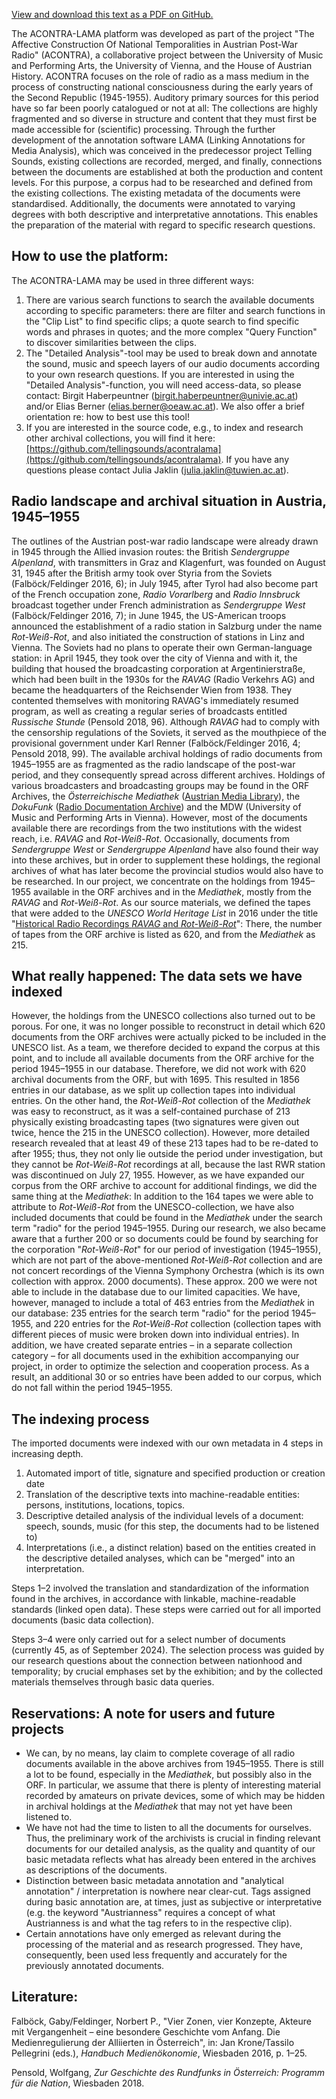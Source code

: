 
[View and download this text as a PDF on GitHub.](https://github.com/tellingsounds/acontralama/blob/main/About_ACONTRA.pdf)

The ACONTRA-LAMA platform was developed as part of the project &quot;The Affective Construction Of National Temporalities in Austrian Post-War Radio&quot; (ACONTRA), a collaborative project between the University of Music and Performing Arts, the University of Vienna, and the House of Austrian History. ACONTRA focuses on the role of radio as a mass medium in the process of constructing national consciousness during the early years of the Second Republic (1945-1955).
Auditory primary sources for this period have so far been poorly catalogued or not at all: The collections are highly fragmented and so diverse in structure and content that they must first be made accessible for (scientific) processing. Through the further development of the annotation software LAMA (Linking Annotations for Media Analysis), which was conceived in the predecessor project Telling Sounds, existing collections are recorded, merged, and finally, connections between the documents are established at both the production and content levels. For this purpose, a corpus had to be researched and defined from the existing collections. The existing metadata of the documents were standardised. Additionally, the documents were annotated to varying degrees with both descriptive and interpretative annotations. This enables the preparation of the material with regard to specific research questions.

## How to use the platform:
The ACONTRA-LAMA may be used in three different ways:
1. There are various search functions to search the available documents according to specific parameters: there are filter and search functions in the &quot;Clip List&quot; to find specific clips; a quote search to find specific words and phrases in quotes; and the more complex &quot;Query Function&quot; to discover similarities between the clips.
2. The &quot;Detailed Analysis&quot;-tool may be used to break down and annotate the sound, music and speech layers of our audio documents according to your own research questions. If you are interested in using the &quot;Detailed Analysis&quot;-function, you will need access-data, so please contact: Birgit Haberpeuntner ([birgit.haberpeuntner@univie.ac.at](mailto:birgit.haberpeuntner@univie.ac.at)) and/or Elias Berner ([elias.berner@oeaw.ac.at](mailto:elias.berner@oeaw.ac.at)). We also offer a brief orientation re: how to best use this tool!
3. If you are interested in the source code, e.g., to index and research other archival collections, you will find it here: [https://github.com/tellingsounds/acontralama](https://github.com/tellingsounds/acontralama). If you have any questions please contact Julia Jaklin ([julia.jaklin@tuwien.ac.at](mailto:julia.jaklin@tuwien.ac.at)).


## Radio landscape and archival situation in Austria, 1945&ndash;1955
The outlines of the Austrian post-war radio landscape were already drawn in 1945 through the Allied invasion routes: the British _Sendergruppe Alpenland_, with transmitters in Graz and Klagenfurt, was founded on August 31, 1945 after the British army took over Styria from the Soviets (Falböck/Feldinger 2016, 6); in July 1945, after Tyrol had also become part of the French occupation zone, _Radio Vorarlberg_ and _Radio Innsbruck_ broadcast together under French administration as _Sendergruppe West_ (Falböck/Feldinger 2016, 7); in June 1945, the US-American troops announced the establishment of a radio station in Salzburg under the name _Rot-Weiß-Rot_, and also initiated the construction of stations in Linz and Vienna. The Soviets had no plans to operate their own German-language station: in April 1945, they took over the city of Vienna and with it, the building that housed the broadcasting corporation at Argentinierstraße, which had been built in the 1930s for the _RAVAG_ (Radio Verkehrs AG) and became the headquarters of the Reichsender Wien from 1938. They contented themselves with monitoring RAVAG's immediately resumed program, as well as creating a regular series of broadcasts entitled _Russische Stunde_ (Pensold 2018, 96). Although _RAVAG_ had to comply with the censorship regulations of the Soviets, it served as the mouthpiece of the provisional government under Karl Renner (Falböck/Feldinger 2016, 4; Pensold 2018, 99).
The available archival holdings of radio documents from 1945&ndash;1955 are as fragmented as the radio landscape of the post-war period, and they consequently spread across different archives. Holdings of various broadcasters and broadcasting groups may be found in the ORF Archives, the _Österreichische Mediathek_ ([Austrian Media Library](https://www.mediathek.at/)), the _DokuFunk_ ([Radio Documentation Archive](https://www.dokufunk.org/)) and the MDW (University of Music and Performing Arts in Vienna). However, most of the documents available there are recordings from the two institutions with the widest reach, i.e. _RAVAG_ and _Rot-Weiß-Rot_. Occasionally, documents from _Sendergruppe West_ or _Sendergruppe Alpenland_ have also found their way into these archives, but in order to supplement these holdings, the regional archives of what has later become the provincial studios would also have to be researched. In our project, we concentrate on the holdings from 1945&ndash;1955 available in the ORF archives and in the _Mediathek_, mostly from the _RAVAG_ and _Rot-Weiß-Rot_. As our source materials, we defined the tapes that were added to the _UNESCO World Heritage List_ in 2016 under the title &quot;[Historical Radio Recordings _RAVAG_ and _Rot-Weiß-Rot_](https://www.unesco.at/kommunikation/dokumentenerbe/memory-of-austria/verzeichnis/detail/article/historische-radioaufnahmen-ravag-und-rot-weiss-rot)&quot;: There, the number of tapes from the ORF archive is listed as 620, and from the _Mediathek_ as 215.


## What really happened: The data sets we have indexed
However, the holdings from the UNESCO collections also turned out to be porous. For one, it was no longer possible to reconstruct in detail which 620 documents from the ORF archives were actually picked to be included in the UNESCO list. As a team, we therefore decided to expand the corpus at this point, and to include all available documents from the ORF archive for the period 1945&ndash;1955 in our database. Therefore, we did not work with 620 archival documents from the ORF, but with 1695. This resulted in 1856 entries in our database, as we split up collection tapes into individual entries.
On the other hand, the _Rot-Weiß-Rot_ collection of the _Mediathek_ was easy to reconstruct, as it was a self-contained purchase of 213 physically existing broadcasting tapes (two signatures were given out twice, hence the 215 in the UNESCO collection). However, more detailed research revealed that at least 49 of these 213 tapes had to be re-dated to after 1955; thus, they not only lie outside the period under investigation, but they cannot be _Rot-Weiß-Rot_ recordings at all, because the last RWR station was discontinued on July 27, 1955. However, as we have expanded our corpus from the ORF archive to account for additional findings, we did the same thing at the _Mediathek_: In addition to the 164 tapes we were able to attribute to _Rot-Weiß-Rot_ from the UNESCO-collection, we have also included documents that could be found in the _Mediathek_ under the search term &quot;radio&quot; for the period 1945&ndash;1955. During our research, we also became aware that a further 200 or so documents could be found by searching for the corporation &quot;_Rot-Weiß-Rot_&quot; for our period of investigation (1945&ndash;1955), which are not part of the above-mentioned _Rot-Weiß-Rot_ collection and are not concert recordings of the Vienna Symphony Orchestra (which is its own collection with approx. 2000 documents). These approx. 200 we were not able to include in the database due to our limited capacities. We have, however, managed to include a total of 463 entries from the _Mediathek_ in our database: 235 entries for the search term &quot;radio&quot; for the period 1945&ndash;1955, and 220 entries for the _Rot-Weiß-Rot_ collection (collection tapes with different pieces of music were broken down into individual entries).
In addition, we have created separate entries &ndash; in a separate collection category &ndash; for all documents used in the exhibition accompanying our project, in order to optimize the selection and cooperation process. As a result, an additional 30 or so entries have been added to our corpus, which do not fall within the period 1945&ndash;1955.


## The indexing process
The imported documents were indexed with our own metadata in 4 steps in increasing depth.
1. Automated import of title, signature and specified production or creation date
2. Translation of the descriptive texts into machine-readable entities: persons, institutions, locations, topics.
3. Descriptive detailed analysis of the individual levels of a document: speech, sounds, music (for this step, the documents had to be listened to)
4. Interpretations (i.e., a distinct relation) based on the entities created in the descriptive detailed analyses, which can be &quot;merged&quot; into an interpretation.

Steps 1&ndash;2 involved the translation and standardization of the information found in the archives, in accordance with linkable, machine-readable standards (linked open data). These steps were carried out for all imported documents (basic data collection).

Steps 3&ndash;4 were only carried out for a select number of documents (currently 45, as of September 2024). The selection process was guided by our research questions about the connection between nationhood and temporality; by crucial emphases set by the exhibition; and by the collected materials themselves through basic data queries.

## Reservations: A note for users and future projects
- We can, by no means, lay claim to complete coverage of all radio documents available in the above archives from 1945&ndash;1955. There is still a lot to be found, especially in the _Mediathek_, but possibly also in the ORF. In particular, we assume that there is plenty of interesting material recorded by amateurs on private devices, some of which may be hidden in archival holdings at the _Mediathek_ that may not yet have been listened to.
- We have not had the time to listen to all the documents for ourselves. Thus, the preliminary work of the archivists is crucial in finding relevant documents for our detailed analysis, as the quality and quantity of our basic metadata reflects what has already been entered in the archives as descriptions of the documents.
- Distinction between basic metadata annotation and &quot;analytical annotation&quot; / interpretation is nowhere near clear-cut. Tags assigned during basic annotation are, at times, just as subjective or interpretative (e.g. the keyword &quot;Austrianness&quot; requires a concept of what Austrianness is and what the tag refers to in the respective clip).
- Certain annotations have only emerged as relevant during the processing of the material and as research progressed. They have, consequently, been used less frequently and accurately for the previously annotated documents.


## Literature:
Falböck, Gaby/Feldinger, Norbert P., &quot;Vier Zonen, vier Konzepte, Akteure mit Vergangenheit &ndash; eine besondere Geschichte vom Anfang. Die Medienregulierung der Alliierten in Österreich&quot;, in: Jan Krone/Tassilo Pellegrini (eds.), _Handbuch Medienökonomie_, Wiesbaden 2016, p. 1&ndash;25.

Pensold, Wolfgang, _Zur Geschichte des Rundfunks in Österreich: Programm für die Nation_, Wiesbaden 2018.

